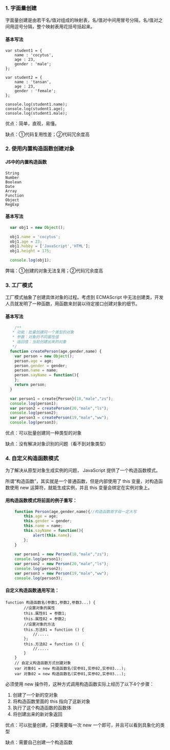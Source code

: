 ### 1. 字面量创建

字面量创建是由若干名/值对组成的映射表，名/值对中间用冒号分隔，名/值对之间用逗号分隔，整个映射表用花括号括起来。

#### 基本写法
```
var student1 = {
    name : 'cocytus',
    age : 23,
    gender : 'male';
};

var student2 = {
    name : 'tansan',
    age : 23,
    gender : 'female';
};

console.log(student1.name);
console.log(student1.age);
console.log(student1.male);
```
优点：简单，直观，易懂。

缺点：①代码复用性差；②代码冗余度高

### 2. 使用内置构造函数创建对象

#### JS中的内置构造函数

```
String
Number
Boolean
Date
Array
Function
Object
RegExp
```

#### 基本写法

```JavaScript
  var obj1 = new Object();

  obj1.name = 'cocytus';
  obj1.age = 23;
  obj1.hobby = ['JavaScript','HTML'];
  obj1.height = 175;

  console.log(obj1);
```

弊端：①创建的对象无法复用；②代码冗余度高

### 3. 工厂模式

工厂模式抽象了创建具体对象的过程。考虑到 ECMAScript 中无法创建类，开发人员就发明了一种函数，用函数来封装以待定接口创建对象的细节。

#### 基本写法

```JavaScript
    /**
   * 功能：批量创建同一个类型的对象
   * 参数：对象的不同属性值
   * 返回值：当前创建出来的对象
   */
  function createPerson(age,gender,name) {
    var person = new Object();
    person.age = age;
    person.gender = gender;
    person.name = name;
    person.sayName = function(){
    };
    return person;
  }

  var person1 = create{Person}(18,"male","zs");
  console.log(person1);
  var person2 = createPerson(20,"male","ls");
  console.log(person2);
  var person3 = createPerson(19,"male","ww");
  console.log(person3);
```
优点：可以批量创建同一种类型的对象

缺点：没有解决对象识别的问题（看不到对象类型）

### 4. 自定义构造函数模式

为了解决从原型对象生成实例的问题， JavaScript 提供了一个构造函数模式。

所谓“构造函数”，其实就是一个普通函数，但是内部使用了 this 变量，对构造函数使用 new 运算符，就能生成实例，并且 this 变量会绑定在实例对象上。

#### 用构造函数模式将前面的例子重写：
```JavaScript
    function Person(age,gender,name){//构造函数首字母一定大写
        this.age = age;
        this.gender = gender;
        this.name = name;
        this.sayName = function(){
            alert(this.name);
        };
    }
    
    var person1 = new Person(18,"male","zs");
    console.log(person1);
    var person2 = new Person(20,"male","ls");
    console.log(person2);
    var person3 = new Person(19,"male","ww");
    console.log(person3);

```

#### 自定义构造函数通用写法：

```
function 构造函数名(参数1,参数2,参数3...) {
        //设置对象的属性
        this.属性01 = 参数1;
        this.属性02 = 参数2;
        //设置对象的方法
        this.方法01 = function () {
            //.....
        };
        this.方法02 = function () {
            //.....
        }
    }
    // 自定义构造函数方式创建对象
    var 对象01 = new 构造函数名(实参01,实参02,实参03...);
    var 对象02 = new 构造函数名(实参01,实参02,实参03...);

```
必须使用 new 操作符，这种方式调用构造函数实际上经历了以下4个步骤：

1. 创建了一个新的空对象
2. 将构造函数里面的 this 指向了这新对象
3. 执行了这个构造函数的函数体
4. 将创建出来的新对象返回

优点：可以批量创建，只要需要每一次 new 一个即可，并且可以看到具象化的类型

缺点：需要自己创建一个构造函数
